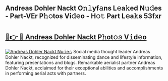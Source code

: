 ## Andreas Dohler Nackt O𝚗𝚕yf𝚊ns L𝚎a𝚔ed N𝚞𝚍es - Part-VEr P𝚑𝚘tos Vi𝚍𝚎o - H𝚘𝚝 Part L𝚎a𝚔s 53fxr

# <h2><a href="http://kf354w.oniu.top/?m=Andreas+Dohler+Nackt">🔗👉 🔴 Andreas Dohler Nackt P𝚑ot𝚘𝚜 V𝚒d𝚎o</a></h2>

[![Andreas Dohler Nackt Nu𝚍e𝚜](https://i.imgur.com/0qMVB7G.gif)](http://kf354w.oniu.top/?m=Andreas+Dohler+Nackt)
Social media thought leader Andreas Dohler Nackt, recognized for disseminating dance and lifestyle information, featuring presentations and blogs. Remarkable aerialist partner Andreas Dohler Nackt, acclaimed for their exceptional abilities and accomplishments in performing aerial acts with partners.  
